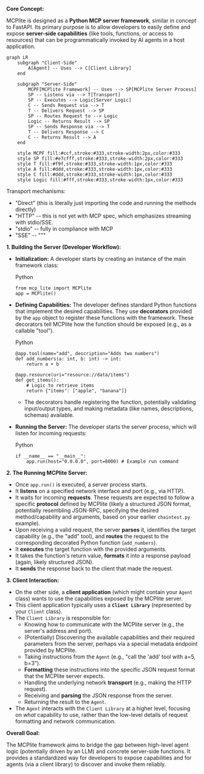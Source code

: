 **Core Concept:**

MCPlite is designed as a **Python MCP server framework**, similar in concept to FastAPI. Its primary purpose is to allow developers to easily define and expose **server-side capabilities** (like tools, functions, or access to resources) that can be programmatically invoked by AI agents in a host application.

```mermaid
graph LR
    subgraph "Client-Side"
        A[Agent] -- Uses --> C[Client Library]
    end

    subgraph "Server-Side"
        MCPF[MCPlite Framework] -- Uses --> SP[MCPlite Server Process]
        SP -- Listens via --> T[Transport]
        SP -- Executes --> Logic[Server Logic]
        C -- Sends Request via --> T
        T -- Delivers Request --> SP
        SP -- Routes Request to --> Logic
        Logic -- Returns Result --> SP
        SP -- Sends Response via --> T
        T -- Delivers Response --> C
        C -- Returns Result --> A
    end

    style MCPF fill:#ccf,stroke:#333,stroke-width:2px,color:#333
    style SP fill:#e7cfff,stroke:#333,stroke-width:2px,color:#333
    style T fill:#f9f,stroke:#333,stroke-width:1px,color:#333
    style A fill:#ddd,stroke:#333,stroke-width:1px,color:#333
    style C fill:#ddd,stroke:#333,stroke-width:1px,color:#333
    style Logic fill:#fff,stroke:#333,stroke-width:1px,color:#333

```

Transport mechanisms:
- "Direct" (this is literally just importing the code and running the methods directly)
- "HTTP" -- this is not yet with MCP spec, which emphasizes streaming with stdio/SSE.
- "stdio" -- fully in compliance with MCP
- "SSE" -- """

**1. Building the Server (Developer Workflow):**

- **Initialization:** A developer starts by creating an instance of the main framework class:
    
    Python
    
    ```
    from mcp_lite import MCPlite
    app = MCPlite()
    ```
    
- **Defining Capabilities:** The developer defines standard Python functions that implement the desired capabilities. They use **decorators** provided by the `app` object to register these functions with the framework. These decorators tell MCPlite how the function should be exposed (e.g., as a callable "tool").
    
    Python
    
    ```
    @app.tool(name="add", description="Adds two numbers")
    def add_numbers(a: int, b: int) -> int:
        return a + b
    
    @app.resource(uri="resource://data/items")
    def get_items():
        # Logic to retrieve items
        return {"items": ["apple", "banana"]}
    ```
    
    - The decorators handle registering the function, potentially validating input/output types, and making metadata (like names, descriptions, schemas) available.
- **Running the Server:** The developer starts the server process, which will listen for incoming requests:
    
    Python
    
    ```
    if __name__ == "__main__":
        app.run(host="0.0.0.0", port=8000) # Example run command
    ```
    

**2. The Running MCPlite Server:**

- Once `app.run()` is executed, a server process starts.
- It **listens** on a specified network interface and port (e.g., via HTTP).
- It waits for incoming **requests**. These requests are expected to follow a specific **protocol** defined by MCPlite (likely a structured JSON format, potentially resembling JSON-RPC, specifying the desired method/capability and arguments, based on your earlier `chaintest.py` example).
- Upon receiving a valid request, the server **parses** it, identifies the target capability (e.g., the "add" tool), and **routes** the request to the corresponding decorated Python function (`add_numbers`).
- It **executes** the target function with the provided arguments.
- It takes the function's return value, **formats** it into a response payload (again, likely structured JSON).
- It **sends** the response back to the client that made the request.

**3. Client Interaction:**

- On the other side, a **client application** (which might contain your `Agent` class) wants to use the capabilities exposed by the MCPlite server.
- This client application typically uses a **`Client Library`** (represented by your `Client` class).
- The `Client Library` is responsible for:
    - Knowing how to communicate with the MCPlite server (e.g., the server's address and port).
    - (Potentially) Discovering the available capabilities and their required parameters from the server, perhaps via a special metadata endpoint provided by MCPlite.
    - Taking instructions from the `Agent` (e.g., "call the 'add' tool with a=5, b=3").
    - **Formatting** these instructions into the specific JSON request format that the MCPlite server expects.
    - Handling the underlying network **transport** (e.g., making the HTTP request).
    - Receiving and **parsing** the JSON response from the server.
    - Returning the result to the `Agent`.
- The `Agent` interacts with the `Client Library` at a higher level, focusing on _what_ capability to use, rather than the low-level details of request formatting and network communication.

**Overall Goal:**

The MCPlite framework aims to bridge the gap between high-level agent logic (potentially driven by an LLM) and concrete server-side functions. It provides a standardized way for developers to expose capabilities and for agents (via a client library) to discover and invoke them reliably.
